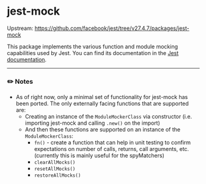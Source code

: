 # jest-mock

Upstream: https://github.com/facebook/jest/tree/v27.4.7/packages/jest-mock

This package implements the various function and module mocking capabilities used by Jest. You can find its documentation in the [Jest documentation](https://roblox.github.io/jest-roblox-internal).

---

### :pencil2: Notes
* As of right now, only a minimal set of functionality for jest-mock has been ported. The only externally facing functions that are supported are:
	* Creating an instance of the `ModuleMockerClass` via constructor (i.e. importing jest-mock and calling `.new()` on the import)
	* And then these functions are supported on an instance of the `ModuleMockerClass`:
		* `fn()` - create a function that can help in unit testing to confirm expectations on number of calls, returns, call arguments, etc. (currently this is mainly useful for the spyMatchers)
	    * `clearAllMocks()`
	    * `resetAllMocks()`
	    * `restoreAllMocks()`
